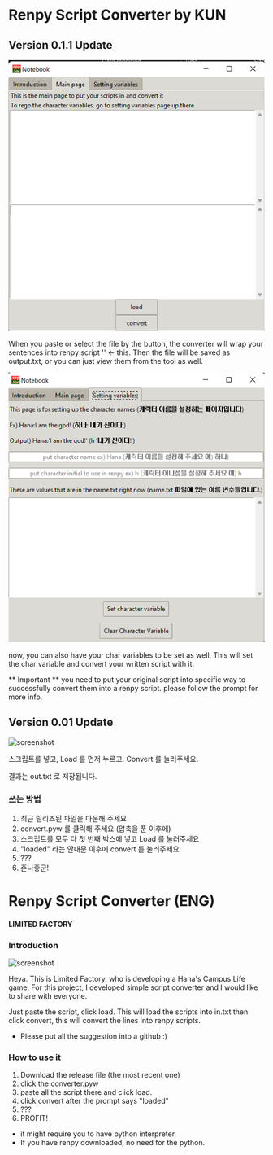 # Renpy Script Converter by KUN
## Version 0.1.1 Update

 ![screenshot](githubimage2.png)

When you paste or select the file by the button, the converter will wrap your sentences into renpy script '' <- this.
Then the file will be saved as output.txt, or you can just view them from the tool as well. 

 ![screenshot](githubimage3.png)

now, you can also have your char variables to be set as well.
This will set the char variable and convert your written script with it.

** Important **
you need to put your original script into specific way to successfully convert them into a renpy script.
please follow the prompt for more info. 

## Version 0.01 Update

 ![screenshot](githubimage1.png)
 
 스크립트를 넣고, Load 를 먼저 누르고. Convert 를 눌러주세요.
 
 결과는 out.txt 로 저장됩니다.
 
 ### 쓰는 방법
 
1) 최근 릴리즈된 파일을 다운해 주세요
2) convert.pyw 를 클릭해 주세요 (압축을 푼 이후에)
3) 스크립트를 모두 다 첫 번째 박스에 넣고 Load 를 눌러주세요
4) "loaded" 라는 안내문 이후에 convert 를 눌러주세요
5) ???
6) 존나좋군!
 

# Renpy Script Converter (ENG)
#### LIMITED FACTORY

### Introduction

 ![screenshot](githubimage1.png)

Heya. This is Limited Factory, who is developing a Hana's Campus Life game.
For this project, I developed simple script converter and I would like to share
with everyone.

Just paste the script, click load. This will load the scripts into in.txt 
then click convert, this will convert the lines into renpy scripts.

- Please put all the suggestion into a github :) 

### How to use it

1) Download the release file (the most recent one)
2) click the converter.pyw 
3) paste all the script there and click load. 
4) click convert after the prompt says "loaded"
3) ???
4) PROFIT! 

- it might require you to have python interpreter. 
- If you have renpy downloaded, no need for the python.

 
 
 
 
 

